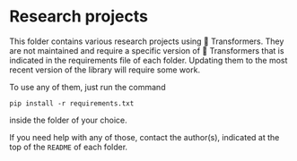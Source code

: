 <!---
Copyright 2020 The HuggingFace Team. All rights reserved.

Licensed under the Apache License, Version 2.0 (the "License");
you may not use this file except in compliance with the License.
You may obtain a copy of the License at

    http://www.apache.org/licenses/LICENSE-2.0

Unless required by applicable law or agreed to in writing, software
distributed under the License is distributed on an "AS IS" BASIS,
WITHOUT WARRANTIES OR CONDITIONS OF ANY KIND, either express or implied.
See the License for the specific language governing permissions and
limitations under the License.
-->

# Research projects

This folder contains various research projects using 🤗 Transformers. They are not maintained and require a specific
version of 🤗 Transformers that is indicated in the requirements file of each folder. Updating them to the most recent version of the library will require some work.

To use any of them, just run the command
```
pip install -r requirements.txt
```
inside the folder of your choice.

If you need help with any of those, contact the author(s), indicated at the top of the `README` of each folder.
